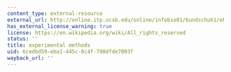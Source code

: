 ```yaml
---
content_type: external-resource
external_url: http://online.itp.ucsb.edu/online/infobio01/bundschuh1/oh/113.html
has_external_license_warning: true
license: https://en.wikipedia.org/wiki/All_rights_reserved
status: ''
title: experimental methods
uid: 6cedbd59-eba1-445c-8c4f-790dfde7093f
wayback_url: ''
---
```

